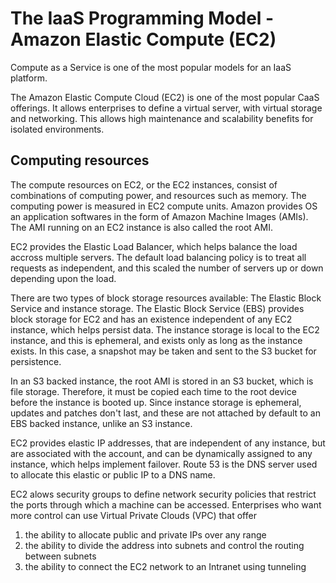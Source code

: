 # The IaaS Programming Model - Amazon Elastic Compute (EC2)

Compute as a Service is one of the most popular models for an IaaS platform. 

The Amazon Elastic Compute Cloud (EC2) is one of the most popular CaaS offerings. It allows enterprises to define a virtual server, with virtual storage and networking. This allows high maintenance and scalability benefits for isolated environments.

## Computing resources

The compute resources on EC2, or the EC2 instances, consist of combinations of computing power, and resources such as memory. The computing power is measured in EC2 compute units. 
Amazon provides OS an application softwares in the form of Amazon Machine Images (AMIs). The AMI running on an EC2 instance is also called the root AMI.

EC2 provides the Elastic Load Balancer, which helps balance the load accross multiple servers. The default load balancing policy is to treat all requests as independent, and this scaled the number of servers up or down depending upon the load.

There are two types of block storage resources available: The Elastic Block Service and instance storage.
The Elastic Block Service (EBS) provides block storage for EC2 and has an existence independent of any EC2 instance, which helps persist data. The instance storage is local to the EC2 instance, and this is ephemeral, and exists only as long as the instance exists. In this case, a snapshot may be taken and sent to the S3 bucket for persistence.

In an S3 backed instance, the root AMI is stored in an S3 bucket, which is file storage. Therefore, it must be copied each time to the root device before the instance is booted up. Since instance storage is ephemeral, updates and patches don't last, and these are not attached by default to an EBS backed instance, unlike an S3 instance.

EC2 provides elastic IP addresses, that are independent of any instance, but are associated with the account, and can be dynamically assigned to any instance, which helps implement failover. Route 53 is the DNS server used to allocate this elastic or public IP to a DNS name.

EC2 alows security groups to define network security policies that restrict the ports through which a machine can be accessed. Enterprises who want more control can use Virtual Private Clouds (VPC) that offer
1. the ability to allocate public and private IPs over any range
2. the ability to divide the address into subnets and control the routing between subnets
3. the ability to connect the EC2 network to an Intranet using tunneling

